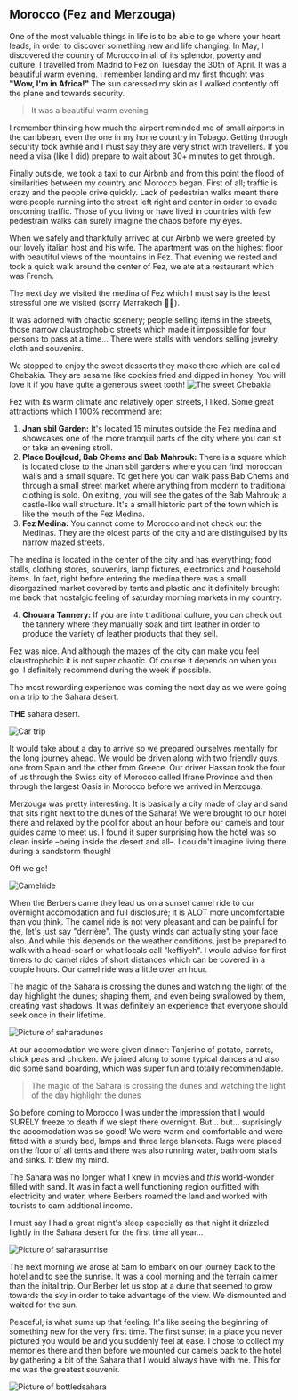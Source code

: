 ## Morocco (Fez and Merzouga)

One of the most valuable things in life is to be able to go where your heart leads, in order to discover something new and life changing. In May, I discovered the country of Morocco in all of its splendor, poverty and culture. I travelled from Madrid to Fez on Tuesday the 30th of April. It was a beautiful warm evening. I remember landing and my first thought was **"Wow, I'm in Africa!"** The sun caressed my skin as I walked contently off the plane and towards security.

> It was a beautiful warm evening

I remember thinking how much the airport reminded me of small airports in the caribbean, even the one in my home country in Tobago. Getting through security took awhile and I must say they are very strict with travellers. If you need a visa (like I did) prepare to wait about 30+ minutes to get through.

Finally outside, we took a taxi to our Airbnb and from this point the flood of similarities between my country and Morocco began. First of all; traffic is crazy and the people drive quickly. Lack of pedestrian walks meant there were people running into the street left right and center in order to evade oncoming traffic. Those of you living or have lived in countries with few pedestrain walks can surely imagine the chaos before my eyes.

When we safely and thankfully arrived at our Airbnb we were greeted by our lovely italian host and his wife. The apartment was on the highest floor with beautiful views of the mountains in Fez. That evening we rested and took a quick walk around the center of Fez, we ate at a restaurant which was French.

The next day we visited the medina of Fez which I must say is the least stressful one we visited (sorry Marrakech 🤷‍♀️).

It was adorned with chaotic scenery; people selling items in the streets, those narrow claustrophobic streets which made it impossible for four persons to pass at a time... There were stalls with vendors selling jewelry, cloth and souvenirs.

We stopped to enjoy the sweet desserts they make there which are called Chebakia. They are sesame like cookies fried and dipped in honey. You will love it if you have quite a generous sweet tooth!
![The sweet Chebakia](./img/chebakia.jpg)

Fez with its warm climate and relatively open streets, I liked. Some great attractions which I 100% recommend are:

1. **Jnan sbil Garden:** It's located 15 minutes outside the Fez medina and showcases one of the more tranquil parts of the city where you can sit or take an evening stroll.
2. **Place Boujloud, Bab Chems and Bab Mahrouk:** There is a square which is located close to the Jnan sbil gardens where you can find moroccan walls and a small square. To get here you can walk pass Bab Chems and through a small street market where anything from modern to traditional clothing is sold. On exiting, you will see the gates of the Bab Mahrouk; a castle-like wall structure. It's a small historic part of the town which is like the mouth of the Fez Medina.
3. **Fez Medina:** You cannot come to Morocco and not check out the Medinas. They are the oldest parts of the city and are distinguised by its narrow mazed streets.

The medina is located in the center of the city and has everything; food stalls, clothing stores, souvenirs, lamp fixtures, electronics and household items. In fact, right before entering the medina there was a small disorgazined market covered by tents and plastic and it definitely brought me back that nostalgic feeling of saturday morning markets in my country.

4. **Chouara Tannery:** If you are into traditional culture, you can check out the tannery where they manually soak and tint leather in order to produce the variety of leather products that they sell.

Fez was nice. And although the mazes of the city can make you feel claustrophobic it is not super chaotic. Of course it depends on when you go. I definitely recommend during the week if possible.

The most rewarding experience was coming the next day as we were going on a trip to the Sahara desert.

**THE** sahara desert.

![Car trip](./img/car-trip.jpg)

It would take about a day to arrive so we prepared ourselves mentally for the long journey ahead. We would be driven along with two friendly guys, one from Spain and the other from Greece. Our driver Hassan took the four of us through the Swiss city of Morocco called Ifrane Province and then through the largest Oasis in Morocco before we arrived in Merzouga.

Merzouga was pretty interesting. It is basically a city made of clay and sand that sits right next to the dunes of the Sahara! We were brought to our hotel there and relaxed by the pool for about an hour before our camels and tour guides came to meet us. I found it super surprising how the hotel was so clean inside –being inside the desert and all–. I couldn't imagine living there during a sandstorm though!

Off we go!

![Camelride](./img/camel-ride.jpg)

When the Berbers came they lead us on a sunset camel ride to our overnight accomodation and full disclosure; it is ALOT more uncomfortable than you think. The camel ride is not very pleasant and can be painful for the, let's just say "derrière". The gusty winds can actually sting your face also. And while this depends on the weather conditions, just be prepared to walk with a head-scarf or what locals call "keffiyeh". I would advise for first timers to do camel rides of short distances which can be covered in a couple hours. Our camel ride was a little over an hour.

The magic of the Sahara is crossing the dunes and watching the light of the day highlight the dunes; shaping them, and even being swallowed by them, creating vast shadows. It was definitely an experience that everyone should seek once in their lifetime.

![Picture of saharadunes](./img/dunes.jpg)

At our accomodation we were given dinner: Tanjerine of potato, carrots, chick peas and chicken. We joined along to some typical dances and also did some sand boarding, which was super fun and totally recommendable.

> The magic of the Sahara is crossing the dunes and watching the light of the day highlight the dunes

So before coming to Morocco I was under the impression that I would SURELY freeze to death if we slept there overnight. But... but... suprisingly the accomodation was so good! We were warm and comfortable and were fitted with a sturdy bed, lamps and three large blankets. Rugs were placed on the floor of all tents and there was also running water, bathroom stalls and sinks. It blew my mind.

The Sahara was no longer what I knew in movies and _this_ world-wonder filled with sand. It was in fact a well functioning region outfitted with electricity and water, where Berbers roamed the land and worked with tourists to earn addtional income.

I must say I had a great night's sleep especially as that night it drizzled lightly in the Sahara desert for the first time all year...

![Picture of saharasunrise](./img/sunrise.jpg)

The next morning we arose at 5am to embark on our journey back to the hotel and to see the sunrise. It was a cool morning and the terrain calmer than the inital trip. Our Berber let us stop at a dune that seemed to grow towards the sky in order to take advantage of the view. We dismounted and waited for the sun.

Peaceful, is what sums up that feeling. It's like seeing the beginning of something new for the very first time. The first sunset in a place you never pictured you would be and you suddenly feel at ease. I chose to collect my memories there and then before we mounted our camels back to the hotel by gathering a bit of the Sahara that I would always have with me. This for me was the greatest souvenir.

![Picture of bottledsahara](./img/saharabottled.jpg)
